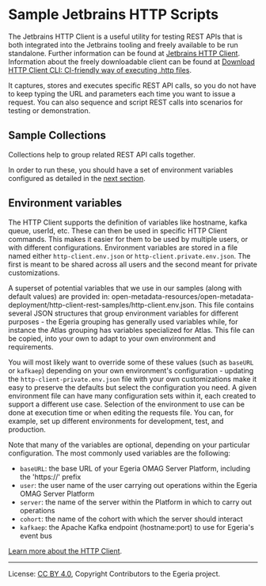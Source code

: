 <!-- SPDX-License-Identifier: CC-BY-4.0 -->
<!-- Copyright Contributors to the Egeria project. -->

# Sample Jetbrains HTTP Scripts

The Jetbrains  HTTP Client  is a useful utility for testing REST APIs that is both integrated into the Jetbrains tooling 
and freely available to be run standalone. Further information can be found at 
[Jetbrains HTTP Client](https://www.jetbrains.com/help/idea/http-client-in-product-code-editor.html). 
Information about the freely downloadable client can be found at 
[Download HTTP Client CLI: CI-friendly way of executing .http files](https://www.jetbrains.com/ijhttp/download/#section=zip-archive).


It captures, stores and executes specific REST API calls, so you do not have to keep typing the URL and parameters
each time you want to issue a request. You can also sequence and script REST calls into scenarios for testing or 
demonstration.


## Sample Collections

Collections help to group related REST API calls together.

In order to run these, you should have a set of environment variables configured as detailed in the [next section](#environment-variables).



## Environment variables

The HTTP Client supports the definition of variables like hostname, kafka queue, userId, etc.  These can then be used in
specific HTTP Client commands.  This makes it easier for them to be used by multiple users, or with different
configurations. Environment variables are stored in a file named either `http-client.env.json` or 
`http-client.private.env.json`. The first is meant to be shared across all users and the second meant for private 
customizations. 

A superset of potential variables that we use in our samples (along with default values) are provided in:
open-metadata-resources/open-metadata-deployment/http-client-rest-samples/http-client.env.json. This file contains 
several JSON structures that 
group environment variables for different purposes - the Egeria grouping has generally used variables while, for 
instance the Atlas grouping has variables specialized for Atlas. This file can be copied, into your own to adapt to your
own environment and requirements.

You will most likely want to override some of these values (such as `baseURL` or `kafkaep`) depending on your
own environment's configuration - updating the `http-client-private.env.json` file with your own customizations make it 
easy to preserve the defaults but select the configuration you need. A given environment file can have many configuration
sets within it, each created to support a different use case. Selection of the environment to use can be done
at execution time or when editing the requests file. You can, for example, set up different environments for development, 
test, and production.

Note that many of the variables are optional, depending on your particular configuration. The most commonly used
variables are the following:

- `baseURL`: the base URL of your Egeria OMAG Server Platform, including the 'https://' prefix
- `user`: the user name of the user carrying out operations within the Egeria OMAG Server Platform
- `server`: the name of the server within the Platform in which to carry out operations
- `cohort`: the name of the cohort with which the server should interact
- `kafkaep`: the Apache Kafka endpoint (hostname:port) to use for Egeria's event bus

[Learn more about the HTTP Client](https://www.jetbrains.com/help/idea/http-client-in-product-code-editor.html#composing-http-requests).


----
License: [CC BY 4.0](https://creativecommons.org/licenses/by/4.0/),
Copyright Contributors to the Egeria project.